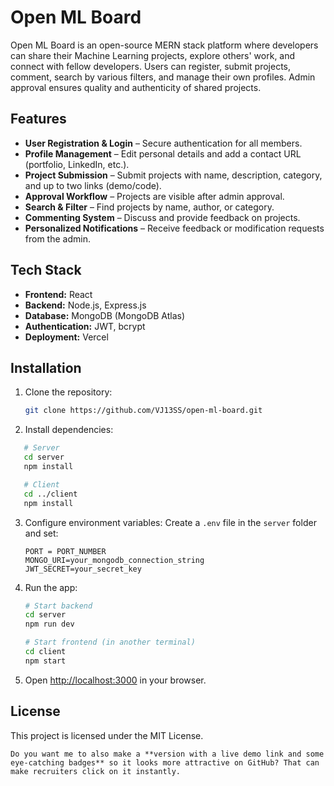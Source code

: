 # Open ML Board

Open ML Board is an open-source MERN stack platform where developers can share their Machine Learning projects, explore others' work, and connect with fellow developers. Users can register, submit projects, comment, search by various filters, and manage their own profiles. Admin approval ensures quality and authenticity of shared projects.

## Features

- **User Registration & Login** – Secure authentication for all members.
- **Profile Management** – Edit personal details and add a contact URL (portfolio, LinkedIn, etc.).
- **Project Submission** – Submit projects with name, description, category, and up to two links (demo/code).
- **Approval Workflow** – Projects are visible after admin approval.
- **Search & Filter** – Find projects by name, author, or category.
- **Commenting System** – Discuss and provide feedback on projects.
- **Personalized Notifications** – Receive feedback or modification requests from the admin.

## Tech Stack

- **Frontend:** React
- **Backend:** Node.js, Express.js
- **Database:** MongoDB (MongoDB Atlas)
- **Authentication:** JWT, bcrypt
- **Deployment:** Vercel

## Installation

1. Clone the repository:

   ```bash
   git clone https://github.com/VJ13SS/open-ml-board.git
2. Install dependencies:

```bash
   # Server
   cd server
   npm install

   # Client
   cd ../client
   npm install
```

3. Configure environment variables:
   Create a `.env` file in the `server` folder and set:

   ```
   PORT = PORT_NUMBER
   MONGO_URI=your_mongodb_connection_string
   JWT_SECRET=your_secret_key
   ```

4. Run the app:

   ```bash
   # Start backend
   cd server
   npm run dev

   # Start frontend (in another terminal)
   cd client
   npm start
   ```

5. Open [http://localhost:3000](http://localhost:3000) in your browser.

## License

This project is licensed under the MIT License.

```
Do you want me to also make a **version with a live demo link and some eye-catching badges** so it looks more attractive on GitHub? That can make recruiters click on it instantly.
```